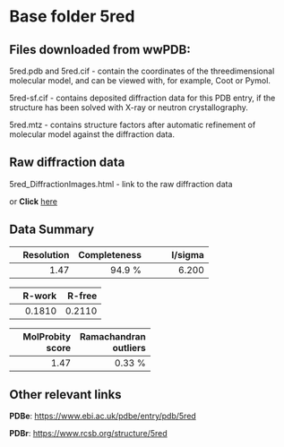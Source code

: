 # Base folder 5red

## Files downloaded from wwPDB:

5red.pdb and 5red.cif - contain the coordinates of the threedimensional molecular model, and can be viewed with, for example, Coot or Pymol.

5red-sf.cif - contains deposited diffraction data for this PDB entry, if the structure has been solved with X-ray or neutron crystallography.

5red.mtz - contains structure factors after automatic refinement of molecular model against the diffraction data.

## Raw diffraction data

5red_DiffractionImages.html - link to the raw diffraction data 

or **Click** [here](https://zenodo.org/record/3730603) 

## Data Summary
|   | Resolution | Completeness| I/sigma |
|---|-------------:|----------------:|--------------:|
|   |1.47|94.9  %|<img width=50/>6.200|

|   | **R-work**| **R-free**   
|---|-------------:|----------------:|           
||0.1810|0.2110|

|   |**MolProbity<br>score**| **Ramachandran<br>outliers** 
|---|-------------:|----------------:|
||1.47|0.33 %|

## Other relevant links 
**PDBe**:  https://www.ebi.ac.uk/pdbe/entry/pdb/5red
 
**PDBr**: https://www.rcsb.org/structure/5red 

